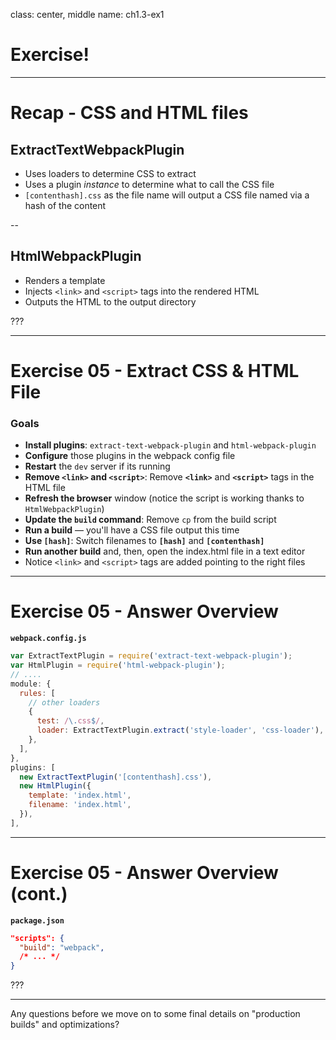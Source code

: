 class: center, middle
name: ch1.3-ex1

# Exercise!

---

# Recap - CSS and HTML files

## ExtractTextWebpackPlugin

- Uses loaders to determine CSS to extract
- Uses a plugin _instance_ to determine what to call the CSS file
- `[contenthash].css` as the file name will output a CSS file named via a hash of the content

--

## HtmlWebpackPlugin

- Renders a template
- Injects `<link>` and `<script>` tags into the rendered HTML
- Outputs the HTML to the output directory

???



---

# Exercise 05 - Extract CSS & HTML File

### Goals

- **Install plugins**: `extract-text-webpack-plugin` and `html-webpack-plugin`
- **Configure** those plugins in the webpack config file
- **Restart** the `dev` server if its running
- **Remove `<link>` and `<script>`**: Remove **`<link>`** and **`<script>`** tags in the HTML file
- **Refresh the browser** window (notice the script is working thanks to `HtmlWebpackPlugin`)
- **Update the `build` command**: Remove `cp` from the build script
- **Run a build** — you'll have a CSS file output this time
- **Use `[hash]`**: Switch filenames to **`[hash]`** and **`[contenthash]`**
- **Run another build** and, then, open the index.html file in a text editor
- Notice `<link>` and `<script>` tags are added pointing to the right files

---

# Exercise 05 - Answer Overview

**`webpack.config.js`**

```js
var ExtractTextPlugin = require('extract-text-webpack-plugin');
var HtmlPlugin = require('html-webpack-plugin');
// ....
module: {
  rules: [
    // other loaders
    {
      test: /\.css$/,
      loader: ExtractTextPlugin.extract('style-loader', 'css-loader'),
    },
  ],
},
plugins: [
  new ExtractTextPlugin('[contenthash].css'),
  new HtmlPlugin({
    template: 'index.html',
    filename: 'index.html',
  }),
],
```

---
# Exercise 05 - Answer Overview (cont.)

**`package.json`**

```json
"scripts": {
  "build": "webpack",
  /* ... */
}
```

???

------

Any questions before we move on to some final details on "production builds" and optimizations?
